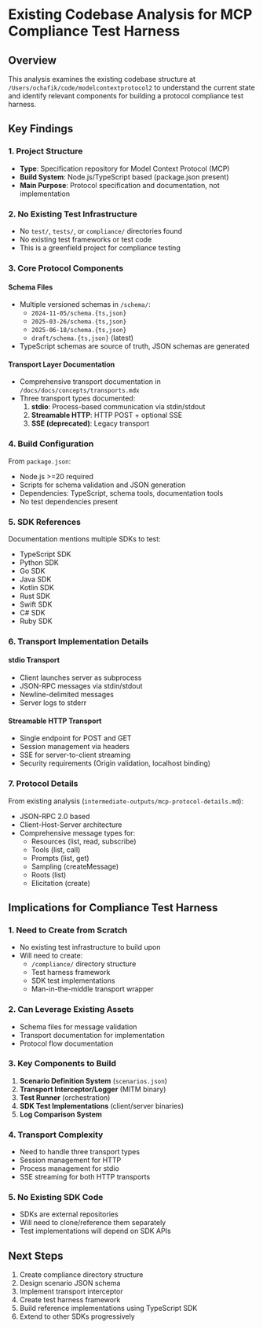 # Existing Codebase Analysis for MCP Compliance Test Harness

## Overview
This analysis examines the existing codebase structure at `/Users/ochafik/code/modelcontextprotocol2` to understand the current state and identify relevant components for building a protocol compliance test harness.

## Key Findings

### 1. Project Structure
- **Type**: Specification repository for Model Context Protocol (MCP)
- **Build System**: Node.js/TypeScript based (package.json present)
- **Main Purpose**: Protocol specification and documentation, not implementation

### 2. No Existing Test Infrastructure
- No `test/`, `tests/`, or `compliance/` directories found
- No existing test frameworks or test code
- This is a greenfield project for compliance testing

### 3. Core Protocol Components

#### Schema Files
- Multiple versioned schemas in `/schema/`:
  - `2024-11-05/schema.{ts,json}`
  - `2025-03-26/schema.{ts,json}`
  - `2025-06-18/schema.{ts,json}`
  - `draft/schema.{ts,json}` (latest)
- TypeScript schemas are source of truth, JSON schemas are generated

#### Transport Layer Documentation
- Comprehensive transport documentation in `/docs/docs/concepts/transports.mdx`
- Three transport types documented:
  1. **stdio**: Process-based communication via stdin/stdout
  2. **Streamable HTTP**: HTTP POST + optional SSE
  3. **SSE (deprecated)**: Legacy transport

### 4. Build Configuration
From `package.json`:
- Node.js >=20 required
- Scripts for schema validation and JSON generation
- Dependencies: TypeScript, schema tools, documentation tools
- No test dependencies present

### 5. SDK References
Documentation mentions multiple SDKs to test:
- TypeScript SDK
- Python SDK
- Go SDK
- Java SDK
- Kotlin SDK
- Rust SDK
- Swift SDK
- C# SDK
- Ruby SDK

### 6. Transport Implementation Details

#### stdio Transport
- Client launches server as subprocess
- JSON-RPC messages via stdin/stdout
- Newline-delimited messages
- Server logs to stderr

#### Streamable HTTP Transport
- Single endpoint for POST and GET
- Session management via headers
- SSE for server-to-client streaming
- Security requirements (Origin validation, localhost binding)

### 7. Protocol Details
From existing analysis (`intermediate-outputs/mcp-protocol-details.md`):
- JSON-RPC 2.0 based
- Client-Host-Server architecture
- Comprehensive message types for:
  - Resources (list, read, subscribe)
  - Tools (list, call)
  - Prompts (list, get)
  - Sampling (createMessage)
  - Roots (list)
  - Elicitation (create)

## Implications for Compliance Test Harness

### 1. Need to Create from Scratch
- No existing test infrastructure to build upon
- Will need to create:
  - `/compliance/` directory structure
  - Test harness framework
  - SDK test implementations
  - Man-in-the-middle transport wrapper

### 2. Can Leverage Existing Assets
- Schema files for message validation
- Transport documentation for implementation
- Protocol flow documentation

### 3. Key Components to Build
1. **Scenario Definition System** (`scenarios.json`)
2. **Transport Interceptor/Logger** (MITM binary)
3. **Test Runner** (orchestration)
4. **SDK Test Implementations** (client/server binaries)
5. **Log Comparison System**

### 4. Transport Complexity
- Need to handle three transport types
- Session management for HTTP
- Process management for stdio
- SSE streaming for both HTTP transports

### 5. No Existing SDK Code
- SDKs are external repositories
- Will need to clone/reference them separately
- Test implementations will depend on SDK APIs

## Next Steps
1. Create compliance directory structure
2. Design scenario JSON schema
3. Implement transport interceptor
4. Create test harness framework
5. Build reference implementations using TypeScript SDK
6. Extend to other SDKs progressively